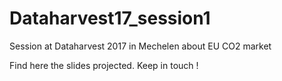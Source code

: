 # Dataharvest17_session1
Session at Dataharvest 2017 in Mechelen about EU CO2 market

Find here the slides projected. Keep in touch !
